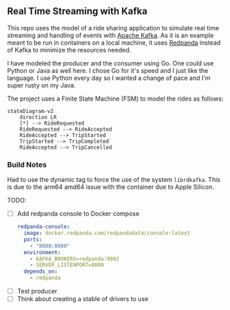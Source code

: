 ## Real Time Streaming with Kafka
This repo uses the model of a ride sharing application to simulate real time streaming and handling of events with [Apache Kafka](https://kafka.apache.org/). As it is an example meant to be run in containers on a local machine, it uses [Redpanda](https://www.redpanda.com/) instead of Kafka to minimize the resources needed.

I have modeled the producer and the consumer using Go. One could use Python or Java as well here. I chose Go for it's speed and I just like the language. I use Python every day so I wanted a change of pace and I'm super rusty on my Java. 


The project uses a Finite State Machine (FSM) to model the rides as follows:
```mermaid
stateDiagram-v2
    direction LR
    [*] --> RideRequested
    RideRequested --> RideAccepted
    RideAccepted --> TripStarted
    TripStarted --> TripCompleted
    RideAccepted --> TripCancelled

```

### Build Notes
Had to use the dynamic tag to force the use of the system `librdkafka`. This is due to the arm64 amd64 issue with the container due to Apple Silicon. 

TODO:
 - [ ] Add redpanda console to Docker compose
    ```yaml
    redpanda-console:
      image: docker.redpanda.com/redpandadata/console:latest
      ports:
        - "8080:8080"
      environment:
        - KAFKA_BROKERS=redpanda:9092
        - SERVER_LISTENPORT=8080
      depends_on:
        - redpanda
    ```
 - [ ] Test producer
 - [ ] Think about creating a stable of drivers to use